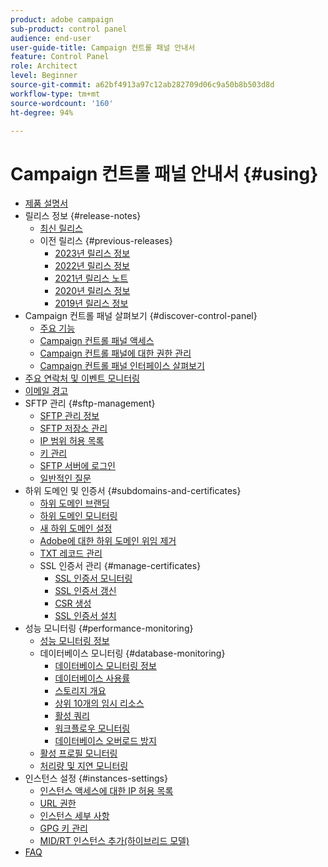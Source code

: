 ```yaml
---
product: adobe campaign
sub-product: control panel
audience: end-user
user-guide-title: Campaign 컨트롤 패널 안내서
feature: Control Panel
role: Architect
level: Beginner
source-git-commit: a62bf4913a97c12ab282709d06c9a50b8b503d8d
workflow-type: tm+mt
source-wordcount: '160'
ht-degree: 94%

---
```



# Campaign 컨트롤 패널 안내서 {#using}

+ [제품 설명서](control-panel-home.md)
+ 릴리스 정보 {#release-notes}
   + [최신 릴리스](rn/release-notes.md)
   + 이전 릴리스 {#previous-releases}
      + [2023년 릴리스 정보](rn/release-notes-2023.md)
      + [2022년 릴리스 정보](rn/release-notes-2022.md)
      + [2021년 릴리스 노트](rn/release-notes-2021.md)
      + [2020년 릴리스 정보](rn/release-notes-2020.md)
      + [2019년 릴리스 정보](rn/release-notes-2019.md)
+ Campaign 컨트롤 패널 살펴보기 {#discover-control-panel}
   + [주요 기능](discover/using/key-features.md)
   + [Campaign 컨트롤 패널 액세스](discover/using/accessing-control-panel.md)
   + [Campaign 컨트롤 패널에 대한 권한 관리](discover/using/managing-permissions.md)
   + [Campaign 컨트롤 패널 인터페이스 살펴보기](discover/using/discovering-the-interface.md)
+ [주요 연락처 및 이벤트 모니터링](service-events/service-events.md)
+ [이메일 경고](performance-monitoring/using/email-alerting.md)
+ SFTP 관리 {#sftp-management}
   + [SFTP 관리 정보](sftp/using/about-sftp-management.md)
   + [SFTP 저장소 관리](sftp/using/sftp-storage-management.md)
   + [IP 범위 허용 목록](sftp/using/ip-range-allow-listing.md)
   + [키 관리](sftp/using/key-management.md)
   + [SFTP 서버에 로그인](sftp/using/logging-into-sftp-server.md)
   + [일반적인 질문](sftp/using/common-questions.md)
+ 하위 도메인 및 인증서 {#subdomains-and-certificates}
   + [하위 도메인 브랜딩](subdomains-certificates/using/subdomains-branding.md)
   + [하위 도메인 모니터링](subdomains-certificates/using/monitoring-subdomains.md)
   + [새 하위 도메인 설정](subdomains-certificates/using/setting-up-new-subdomain.md)
   + [Adobe에 대한 하위 도메인 위임 제거](subdomains-certificates/using/remove-delegated-subdomains.md)
   + [TXT 레코드 관리](subdomains-certificates/using/managing-txt-records.md)
   + SSL 인증서 관리 {#manage-certificates}
      + [SSL 인증서 모니터링](subdomains-certificates/using/monitoring-ssl-certificates.md)
      + [SSL 인증서 갱신](subdomains-certificates/using/renewing-subdomain-certificate.md)
      + [CSR 생성](subdomains-certificates/using/generate-csr.md)
      + [SSL 인증서 설치](subdomains-certificates/using/install-ssl-certificate.md)
+ 성능 모니터링 {#performance-monitoring}
   + [성능 모니터링 정보](performance-monitoring/using/about-performance-monitoring.md)
   + 데이터베이스 모니터링 {#database-monitoring}
      + [데이터베이스 모니터링 정보](performance-monitoring/using/database-monitoring.md)
      + [데이터베이스 사용률](performance-monitoring/using/database-utilization.md)
      + [스토리지 개요](performance-monitoring/using/database-storage-overview.md)
      + [상위 10개의 임시 리소스](performance-monitoring/using/database-top-ten-resources.md)
      + [활성 쿼리](performance-monitoring/using/database-active-queries.md)
      + [워크플로우 모니터링](performance-monitoring/using/workflow-monitoring.md)
      + [데이터베이스 오버로드 방지](performance-monitoring/using/database-preventing-overload.md)
   + [활성 프로필 모니터링](performance-monitoring/using/active-profiles-monitoring.md)
   + [처리량 및 지연 모니터링](performance-monitoring/using/throughputs-latencies.md)
+ 인스턴스 설정 {#instances-settings}
   + [인스턴스 액세스에 대한 IP 허용 목록](instances-settings/using/ip-allow-listing-instance-access.md)
   + [URL 권한](instances-settings/using/url-permissions.md)
   + [인스턴스 세부 사항](instances-settings/using/instance-details.md)
   + [GPG 키 관리](instances-settings/using/gpg-keys-management.md)
   + [MID/RT 인스턴스 추가(하이브리드 모델)](instances-settings/using/external-accounts.md)
+ [FAQ](faq.md)
